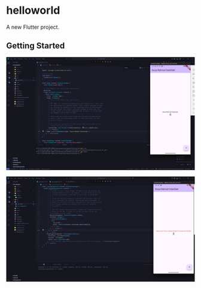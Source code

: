 # helloworld

A new Flutter project.

## Getting Started

![Screenshot hello_world](images/01.png)

![Screenshot hello_world](images/02.png)